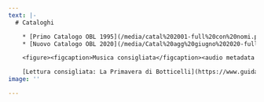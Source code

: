 ```yaml
---
text: |-
  # Cataloghi

    * [Primo Catalogo OBL 1995](/media/catal%202001-full%20con%20nomi.pdf) {.pdf}
    * [Nuovo Catalogo OBL 2020](/media/Catal%20agg%20giugno%202020-full.pdf) {.pdf}

    <figure><figcaption>Musica consigliata</figcaption><audio metadata controls src="/media/ventotene.mp3">Your browser does not support the <code>audio</code> element</audio></figure>

    [Lettura consigliata: La Primavera di Botticelli](https://www.guidaturistica-michelebusillo.com/it/dettagli-di-primavera/)
image: ''

---
```

